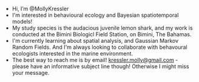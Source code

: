 - Hi, I’m @MollyKressler
- I'm interested in behavioural ecology and Bayesian spatiotemporal models!
- My study species is the audacious juvenile lemon shark, and my work is conducted at the Bimini Biologicl Field Station, on Bimini, The Bahamas. 
- I'm currently learning about spatial analysis, and Gaussian Markov Random Fields. And I'm always looking to collaborate with behavoural ecologists interested in the marine environment. 
- The best way to reach me is by email! kressler.molly@gmail.com - please have an informative subject line though! Otherwise I might miss your message. 

<!---
MollyKressler/MollyKressler is a ✨ special ✨ repository because its `README.md` (this file) appears on your GitHub profile.
You can click the Preview link to take a look at your changes.
--->
